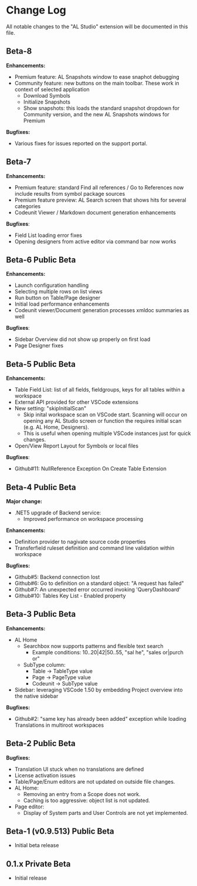 # Change Log
All notable changes to the "AL Studio" extension will be documented in this file.

## Beta-8

**Enhancements:**
- Premium feature: AL Snapshots window to ease snaphot debugging
- Community feature: new buttons on the main toolbar. These work in context of selected application
  - Download Symbols
  - Initialize Snapshots
  - Show snapshots: this loads the standard snapshot dropdown for Community version, and the new AL Snapshots windows for Premium

**Bugfixes:**
- Various fixes for issues reported on the support portal.


## Beta-7

**Enhancements:**
- Premium feature: standard Find all references / Go to References now include results from symbol package sources
- Premium feature preview: AL Search screen that shows hits for several categories
- Codeunit Viewer / Markdown document generation enhancements

**Bugfixes**:
- Field List loading error fixes
- Opening designers from active editor via command bar now works

## Beta-6 Public Beta
**Enhancements:**
- Launch configuration handling
- Selecting multiple rows on list views
- Run button on Table/Page designer
- Initial load performance enhancements
- Codeunit viewer/Document generation processes xmldoc summaries as well

**Bugfixes**:
- Sidebar Overview did not show up properly on first load
- Page Designer fixes


## Beta-5 Public Beta
**Enhancements:**
- Table Field List: list of all fields, fieldgroups, keys for all tables within a workspace
- External API provided for other VSCode extensions
- New setting: "skipInitialScan"
  - Skip inital workspace scan on VSCode start. Scanning will occur on opening any AL Studio screen or function the requires initial scan (e.g. AL Home, Designers).
  - This is useful when opening multiple VSCode instances just for quick changes.
- Open/View Report Layout for Symbols or local files

**Bugfixes**:
- Github#11: NullReference Exception On Create Table Extension

## Beta-4 Public Beta
**Major change:**
- .NET5 upgrade of Backend service:
  - Improved performance on workspace processing

**Enhancements:**
- Definition provider to nagivate source code properties
- Transferfield ruleset definition and command line validation within workspace

**Bugfixes:**
- Github#5: Backend connection lost
- Github#6: Go to definition on a standard object: "A request has failed"
- Github#7: An unexpected error occurred invoking 'QueryDashboard' 
- Github#10: Tables Key List - Enabled property

## Beta-3 Public Beta
**Enhancements:**
- AL Home 
  - Searchbox now supports patterns and flexible text search
    - Example conditions: 10..20|42|50..55, "sal he", "sales or|purch or"
  - SubType column:
    - Table -> TableType value
    - Page -> PageType value
    - Codeunit -> SubType value
- Sidebar: leveraging VSCode 1.50 by embedding Project overview into the native sidebar

**Bugfixes:**
- Github#2: "same key has already been added" exception while loading Translations in multiroot workspaces

## Beta-2 Public Beta
**Bugfixes:**
- Translation UI stuck when no translations are defined
- License activation issues
- Table/Page/Enum editors are not updated on outside file changes.
- AL Home:
    - Removing an entry from a Scope does not work.
    - Caching is too aggressive: object list is not updated.
- Page editor:
    - Display of System parts and User Controls are not yet implemented.

## Beta-1 (v0.9.513) Public Beta
- Initial beta release

## 0.1.x Private Beta
- Initial release